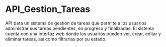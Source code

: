 # API_Gestion_Tareas
API para un sistema de gestión de tareas que permite a los usuarios administrar sus tareas pendientes, en progreso y finalizadas. El sistema cuenta con una interfaz web donde los usuarios pueden ver, crear, editar y eliminar tareas, así como filtrarlas por su estado.
